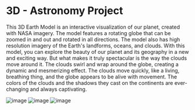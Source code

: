 # 3D - Astronomy Project

This 3D Earth Model is an interactive visualization of our planet, created with NASA imagery. The model features a rotating globe that can be zoomed in and out and rotated in all directions. The model also has high resolution imagery of the Earth's landforms, oceans, and clouds. With this model, you can explore the beauty of our planet and its geography in a new and exciting way. But what makes it truly spectacular is the way the clouds move around it. The clouds swirl and wrap around the globe, creating a dynamic and mesmerizing effect. The clouds move quickly, like a living, breathing thing, and the globe appears to be alive with movement. The colors of the clouds and the shadows they cast on the continents are ever-changing and always captivating.

![image](https://user-images.githubusercontent.com/63867153/211172670-9c158c81-81f2-4a4e-b08a-d9c30178f1c1.png)
![image](https://user-images.githubusercontent.com/63867153/211172678-b4f89013-8b20-4aa8-813d-2b1d44857d29.png)
![image](https://user-images.githubusercontent.com/63867153/211172749-37f09f0f-53ce-4bf0-9b8e-a31d9fdd99ce.png)
